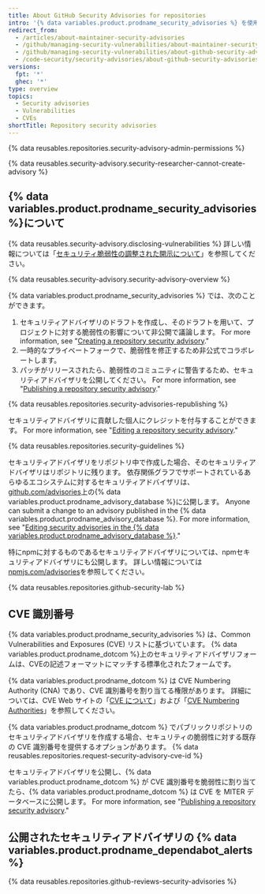```yaml
---
title: About GitHub Security Advisories for repositories
intro: '{% data variables.product.prodname_security_advisories %} を使用して、リポジトリにおけるセキュリティの脆弱性に関する情報を非公開で議論、修正、公開できます。'
redirect_from:
  - /articles/about-maintainer-security-advisories
  - /github/managing-security-vulnerabilities/about-maintainer-security-advisories
  - /github/managing-security-vulnerabilities/about-github-security-advisories
  - /code-security/security-advisories/about-github-security-advisories
versions:
  fpt: '*'
  ghec: '*'
type: overview
topics:
  - Security advisories
  - Vulnerabilities
  - CVEs
shortTitle: Repository security advisories
---
```


{% data reusables.repositories.security-advisory-admin-permissions %}

{% data reusables.security-advisory.security-researcher-cannot-create-advisory %}

## {% data variables.product.prodname_security_advisories %}について

{% data reusables.security-advisory.disclosing-vulnerabilities %} 詳しい情報については「[セキュリティ脆弱性の調整された開示について](/code-security/repository-security-advisories/about-coordinated-disclosure-of-security-vulnerabilities)」を参照してください。

{% data reusables.security-advisory.security-advisory-overview %}

{% data variables.product.prodname_security_advisories %} では、次のことができます。

1. セキュリティアドバイザリのドラフトを作成し、そのドラフトを用いて、プロジェクトに対する脆弱性の影響について非公開で議論します。 For more information, see "[Creating a repository security advisory](/code-security/repository-security-advisories/creating-a-repository-security-advisory)."
2. 一時的なプライベートフォークで、脆弱性を修正するため非公式でコラボレートします。
3. パッチがリリースされたら、脆弱性のコミュニティに警告するため、セキュリティアドバイザリを公開してください。 For more information, see "[Publishing a repository security advisory](/code-security/repository-security-advisories/publishing-a-repository-security-advisory)."

{% data reusables.repositories.security-advisories-republishing %}

セキュリティアドバイザリに貢献した個人にクレジットを付与することができます。 For more information, see "[Editing a repository security advisory](/code-security/repository-security-advisories/editing-a-repository-security-advisory#about-credits-for-security-advisories)."

{% data reusables.repositories.security-guidelines %}

セキュリティアドバイザリをリポジトリ中で作成した場合、そのセキュリティアドバイザリはリポジトリに残ります。 依存関係グラフでサポートされているあらゆるエコシステムに対するセキュリティアドバイザリは、[github.com/advisories](https://github.com/advisories)上の{% data variables.product.prodname_advisory_database %}に公開します。 Anyone can submit a change to an advisory published in the {% data variables.product.prodname_advisory_database %}. For more information, see "[Editing security advisories in the {% data variables.product.prodname_advisory_database %}](/code-security/supply-chain-security/managing-vulnerabilities-in-your-projects-dependencies/editing-security-advisories-in-the-github-advisory-database)."

特にnpmに対するものであるセキュリティアドバイザリについては、npmセキュリティアドバイザリにも公開します。 詳しい情報については[npmjs.com/advisories](https://www.npmjs.com/advisories)を参照してください。

{% data reusables.repositories.github-security-lab %}

## CVE 識別番号

{% data variables.product.prodname_security_advisories %} は、Common Vulnerabilities and Exposures (CVE) リストに基づいています。 {% data variables.product.prodname_dotcom %}上のセキュリティアドバイザリフォームは、CVEの記述フォーマットにマッチする標準化されたフォームです。

{% data variables.product.prodname_dotcom %} は CVE Numbering Authority (CNA) であり、CVE 識別番号を割り当てる権限があります。 詳細については、CVE Web サイトの「[CVE について](https://www.cve.org/About/Overview)」および「[CVE Numbering Authorities](https://www.cve.org/ProgramOrganization/CNAs)」を参照してください。

{% data variables.product.prodname_dotcom %} でパブリックリポジトリのセキュリティアドバイザリを作成する場合、セキュリティの脆弱性に対する既存の CVE 識別番号を提供するオプションがあります。 {% data reusables.repositories.request-security-advisory-cve-id %}

セキュリティアドバイザリを公開し、{% data variables.product.prodname_dotcom %} が CVE 識別番号を脆弱性に割り当てたら、{% data variables.product.prodname_dotcom %} は CVE を MITER データベースに公開します。 For more information, see "[Publishing a repository security advisory](/code-security/repository-security-advisories/publishing-a-repository-security-advisory)."

## 公開されたセキュリティアドバイザリの {% data variables.product.prodname_dependabot_alerts %}

{% data reusables.repositories.github-reviews-security-advisories %}
